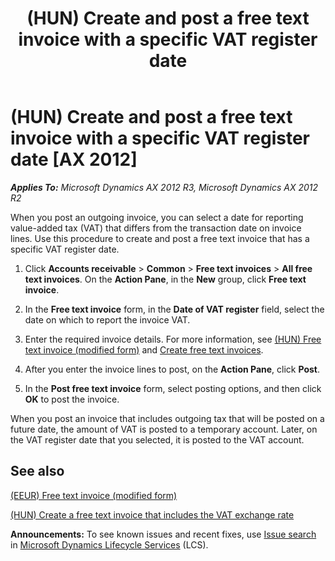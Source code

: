﻿---
title: (HUN) Create and post a free text invoice with a specific VAT register date
TOCTitle: (HUN) Create and post a free text invoice with a specific VAT register date
ms:assetid: 3e2a886b-d272-4770-a876-30a4953b5ec1
ms:mtpsurl: https://technet.microsoft.com/en-us/library/JJ664266(v=AX.60)
ms:contentKeyID: 49385355
ms.date: 04/18/2014
mtps_version: v=AX.60
f1_keywords:
- free text invoice
- VAT register date
---

# (HUN) Create and post a free text invoice with a specific VAT register date [AX 2012]


_**Applies To:** Microsoft Dynamics AX 2012 R3, Microsoft Dynamics AX 2012 R2_

When you post an outgoing invoice, you can select a date for reporting value-added tax (VAT) that differs from the transaction date on invoice lines. Use this procedure to create and post a free text invoice that has a specific VAT register date.

1.  Click **Accounts receivable** \> **Common** \> **Free text invoices** \> **All free text invoices**. On the **Action Pane**, in the **New** group, click **Free text invoice**.

2.  In the **Free text invoice** form, in the **Date of VAT register** field, select the date on which to report the invoice VAT.

3.  Enter the required invoice details. For more information, see [(HUN) Free text invoice (modified form)](https://technet.microsoft.com/en-us/library/jj664332\(v=ax.60\)) and [Create free text invoices](create-free-text-invoices.md).

4.  After you enter the invoice lines to post, on the **Action Pane**, click **Post**.

5.  In the **Post free text invoice** form, select posting options, and then click **OK** to post the invoice.

When you post an invoice that includes outgoing tax that will be posted on a future date, the amount of VAT is posted to a temporary account. Later, on the VAT register date that you selected, it is posted to the VAT account.

## See also

[(EEUR) Free text invoice (modified form)](https://technet.microsoft.com/en-us/library/jj910975\(v=ax.60\))

[(HUN) Create a free text invoice that includes the VAT exchange rate](hun-create-a-free-text-invoice-that-includes-the-vat-exchange-rate.md)

  
**Announcements:** To see known issues and recent fixes, use [Issue search](http://go.microsoft.com/fwlink/?linkid=389258) in [Microsoft Dynamics Lifecycle Services](http://go.microsoft.com/fwlink/?linkid=306505) (LCS).

